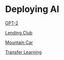# Deploying AI

[GPT-2](https://colab.research.google.com/drive/1FsCtOXqr3CmBQH_a4PIM4vBeBRJ28IwG?usp=sharing)

[Lending Club](https://colab.research.google.com/drive/1dXri0k0HtRRrFiSx-v8RogNDgIF5cvq5?usp=sharing)

[Mountain Car](https://colab.research.google.com/drive/1lIYHYmkgockX4Vc1AU9wDHInT3a6c9k9?usp=sharing)

[Transfer Learning](https://colab.research.google.com/drive/10AVcf9S-qK0dOLvQUBHzBdfuO4J4mKOr?usp=sharing)
